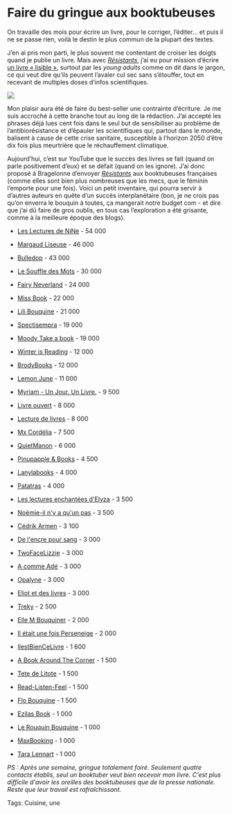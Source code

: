 # Faire du gringue aux booktubeuses

On travaille des mois pour écrire un livre, pour le corriger, l’éditer… et puis il ne se passe rien, voilà le destin le plus commun de la plupart des textes.

J’en ai pris mon parti, le plus souvent me contentant de croiser les doigts quand je publie un livre. Mais avec [*Résistants*](http://tcrouzet.com/resistants/), j’ai eu pour mission d’écrire [un livre « lisible »](http://www.themillions.com/2017/02/against-readability.html), surtout par les *young adults* comme on dit dans le jargon, ce qui veut dire qu’ils peuvent l’avaler cul sec sans s’étouffer, tout en recevant de multiples doses d’infos scientifiques.

![](http://tcrouzet.comhttps://tcrouzet.com/images_tc/2017/02/didier-600x424.jpg)

Mon plaisir aura été de faire du best-seller une contrainte d’écriture. Je me suis accroché à cette branche tout au long de la rédaction. J’ai accepté les phrases déjà lues cent fois dans le seul but de sensibiliser au problème de l’antibiorésistance et d’épauler les scientifiques qui, partout dans le monde, balisent à cause de cette crise sanitaire, susceptible à l’horizon 2050 d’être dix fois plus meurtrière que le réchauffement climatique.

Aujourd’hui, c’est sur YouTube que le succès des livres se fait (quand on parle positivement d’eux) et se défait (quand on les ignore). J’ai donc proposé à Bragelonne d’envoyer [*Résistants*](http://tcrouzet.com/resistants/) aux booktubeuses françaises (comme elles sont bien plus nombreuses que les mecs, que le féminin l’emporte pour une fois). Voici un petit inventaire, qui pourra servir à d’autres auteurs en quête d’un succès interplanétaire (bon, je ne crois pas qu’on enverra le bouquin à toutes, ça mangerait notre budget com - et dire que j’ai dû faire de gros oublis, en tous cas l’exploration a été grisante, comme à la meilleure époque des blogs).

- [Les Lectures de NiNe](https://www.youtube.com/user/LesLecturesdeNiNe) - 54 000

- [Margaud Liseuse](https://www.youtube.com/user/Corentyne23) - 46 000

- [Bulledop](https://www.youtube.com/user/bulledop) - 43 000

- [Le Souffle des Mots](https://www.youtube.com/user/lesouffledesmots) - 30 000

- [Fairy Neverland](https://www.youtube.com/user/FairyNeverland) - 24 000

- [Miss Book](https://www.youtube.com/channel/UC_9Z28lA28JxAgFv-m4_nlw) - 22 000

- [Lili Bouquine](https://www.youtube.com/user/drawinthecity) - 21 000

- [Spectisempra](https://www.youtube.com/user/Malorie0o) - 19 000

- [Moody Take a book](https://www.youtube.com/user/MoodyTakeabook) - 19 000

- [Winter is Reading](https://www.youtube.com/user/Tartinneauxpommes) - 12 000

- [BrodyBooks](https://www.youtube.com/user/BrodyBooks) - 12 000

- [Lemon June](https://www.youtube.com/channel/UCpfhirUJo0fxM0IdJqL4g7w) - 11 000

- [Myriam - Un Jour. Un Livre.](https://www.youtube.com/user/MissMymooReads) - 9 500

- [Livre ouvert](https://www.youtube.com/channel/UCNphgMy06ccR6JZqD7wPVvg) - 8 000

- [Lecture de livres](https://www.youtube.com/user/lecturedelivres) - 8 000

- [Mx Cordélia](https://www.youtube.com/user/cordeliaaime) - 7 500

- [QuietManon](https://www.youtube.com/user/QuietManon) - 6 000

- [Pinupapple &amp; Books](https://www.youtube.com/channel/UCh6o-ekF6MIN5S4dpHhmaeA) - 4 500

- [Lanylabooks](https://www.youtube.com/user/Lanylabooks) - 4 000

- [Patatras](https://www.youtube.com/channel/UCz3FzayepIIGZILMONXlGjw) - 4 000

- [Les lectures enchantées d'Elyza](https://www.youtube.com/channel/UCnECX367wtCHXdBL9tTGHsQ) - 3 500

- [Noémie-il n'y a qu'un pas](https://www.youtube.com/user/ilnyak1pas) - 3 500

- [Cédrik Armen](https://www.youtube.com/channel/UChCkOH0-vjd7Gth51bH9vgw) - 3 100

- [De l'encre pour sang](https://www.youtube.com/channel/UC0fFizbZVvU_LTH20DJEvog) - 3 000

- [TwoFaceLizzie](https://www.youtube.com/user/TwoFaceLizzie) - 3 000

- [A comme Adé](https://www.youtube.com/channel/UCrO0AApnAGITTJ_hBysrBLQ) - 3 000

- [Opalyne](https://www.youtube.com/user/Opalyne) - 3 000

- [Eliot et des livres](https://www.youtube.com/channel/UCggRHc2YYWEJ7rjngUkcj_g) - 3 000

- [Treky](https://www.youtube.com/channel/UCyQgSL_aQgNLt_q27M63cyQ) - 2 500

- [Elle M Bouquiner](https://www.youtube.com/channel/UCKxfOZDaQBlVCcaCsemeOXw) - 2 000

- [Il était une fois Perseneige](https://www.youtube.com/channel/UCpUtWgS3cqrLmfGFiKXkSIQ) - 2 000

- [IlestBienCeLivre](https://www.youtube.com/channel/UC5Kc1H1njIiAOie5ki3iSwA) - 1 600

- [A Book Around The Corner](https://www.youtube.com/channel/UCwlYId5pOOmM8bM2P4r-rGw) - 1 500

- [Tete de Litote](https://www.youtube.com/channel/UCbo-DRjeGiht8f4k4z65BRg) - 1 500

- [Read-Listen-Feel](https://www.youtube.com/user/Twilightaddiction026) - 1 500

- [Flo Bouquine](https://www.youtube.com/channel/UCtUPXHfA7Ym3Ry2c2JArbZA) - 1 500

- [Ezilas Book](https://www.youtube.com/channel/UCtvOognRLRMEmW0iqekE6dA) - 1 000

- [Le Rouquin Bouquine](https://www.youtube.com/channel/UC1x30MLyRXrCpwVYPb-5qtA) - 1 000

- [MaxBooking](https://www.youtube.com/channel/UCZk7htL8Us2jsIjGLfO0CvA) - 1 000

- [Tara Lennart](https://www.youtube.com/channel/UC9ndSFVX96zI44yfR1rXV6g) - 1 000

*PS : Après une semaine, gringue totalement foiré. Seulement quatre contacts établis, seul un booktuber veut bien recevoir mon livre. C'est plus difficile d'avoir les oreilles des booktubeuses que de la presse nationale. Reste que leur travail est rafraîchissant.*

Tags: Cuisine, une